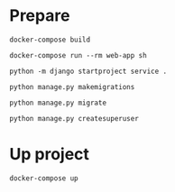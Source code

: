 # Prepare


`docker-compose build`

`docker-compose run --rm web-app sh`

`python -m django startproject service .`

`python manage.py makemigrations`

`python manage.py migrate`

`python manage.py createsuperuser`

# Up project
`docker-compose up`
